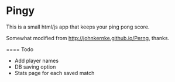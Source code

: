 Pingy
=====

This is a small html/js app that keeps your ping pong score.

Somewhat modified from http://johnkernke.github.io/Perng, thanks.

====
Todo
- Add player names
- DB saving option
- Stats page for each saved match
